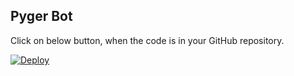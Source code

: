 ## Pyger Bot


Click on below button, when the code is in your GitHub repository.

[![Deploy](https://www.herokucdn.com/deploy/button.svg)](https://heroku.com/deploy)
